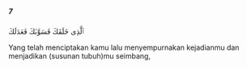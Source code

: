 ##### 7

<span class="ayah">ٱلَّذِى خَلَقَكَ فَسَوَّىٰكَ فَعَدَلَكَ</span>

<span class="ayah_translation">Yang telah menciptakan kamu lalu menyempurnakan kejadianmu dan menjadikan (susunan tubuh)mu seimbang,</span>
